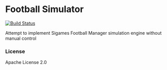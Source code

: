 # Football Simulator 
[![Build Status](http://drone.zoxexivo.com/api/badges/ZOXEXIVO/football-simulator/status.svg)](http://drone.zoxexivo.com/ZOXEXIVO/football-simulator)

Attempt to implement Sigames Football Manager simulation engine without manual control

### License

Apache License 2.0